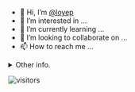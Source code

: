 - 👋 Hi, I’m [@loyep](https://github.com/loyep)
- 👀 I’m interested in ...
- 🌱 I’m currently learning ...
- 💞️ I’m looking to collaborate on ...
- 📫 How to reach me ...

<details>
  <summary>Other info.</summary>
  <br>

<!--START_SECTION:waka-->

```text
Vue.js       13 hrs 15 mins  ████████████████▒░░░░░░░░   64.75 %
TypeScript   5 hrs 12 mins   ██████▒░░░░░░░░░░░░░░░░░░   25.43 %
Other        47 mins         █░░░░░░░░░░░░░░░░░░░░░░░░   03.86 %
```

<!--END_SECTION:waka-->

</details>

![visitors](https://visitor-badge.glitch.me/badge?page_id=loyep.loyep)
